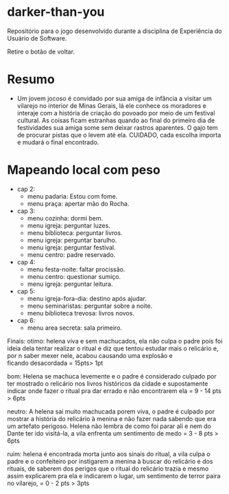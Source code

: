 # darker-than-you
Repositório para o jogo desenvolvido durante a disciplina de Experiência do Usuário de Software.

Retire o botão de voltar.

# Resumo
- Um jovem jocoso é convidado por sua amiga de infância a visitar um vilarejo no interior de Minas Gerais, lá ele conhece os moradores e interaje com a história de criação do povoado por meio de um festival cultural. As coisas ficam estranhas quando ao final do primeiro dia de festividades sua amiga some sem deixar rastros aparentes. O gajo tem de procurar pistas que o levem até ela. CUIDADO, cada escolha importa e mudará o final encontrado.

# Mapeando local com peso
- cap 2:
    - menu padaria: Estou com fome.
    - menu praça: apertar mão do Rocha.
- cap 3:
    - menu cozinha: dormi bem.
    - menu igreja: perguntar luzes.
    - menu biblioteca: perguntar livros.
    - menu igreja: perguntar barulho.
    - menu igreja: perguntar festival.
    - menu centro: padre reservado.
- cap 4:
    - menu festa-noite: faltar procissão.
    - menu centro: questionar sumiço.
    - menu igreja: perguntar leitura.
- cap 5:
    - menu igreja-fora-dia: destino após ajudar.
    - menu seminaristas: perguntar sobre a noite.
    - menu biblioteca trevosa: livros novos.
- cap 6:
    - menu area secreta: sala primeiro.

Finais:
otimo: helena viva e sem machucados, ela não culpa o padre pois foi ideia dela tentar realizar o ritual e diz que tentou estudar mais o relicário e, por n saber mexer nele, acabou causando uma explosão e ficando desacordada = 15pts> 1pt

bom: Helena se machuca levemente e o padre é considerado culpado por ter mostrado o relicário nos livros históricos da cidade e supostamente indicar onde fazer o ritual pra dar errado e não encontrarem ela = 9 - 14 pts > 6pts

neutro: A helena sai muito machucada porem viva, o padre é culpado por mostrar a história do relicário à menina e não fazer nada sabendo que era um artefato perigoso. Helena não lembra de como foi parar ali e nem do Dante ter ido visitá-la, a vila enfrenta um sentimento de medo = 3 - 8 pts > 6pts

ruim: helena é encontrada morta junto aos sinais do ritual, a vila culpa o padre e o confeiteiro por instigarem a menina à buscar do relicário e dos rituais, de saberem dos perigos que o ritual do relicário trazia e mesmo assim explicarem pra ela e indicarem o lugar, um sentimento de terror paira no vilarejo,  = 0 - 2 pts > 3pts